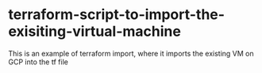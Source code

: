 # terraform-script-to-import-the-exisiting-virtual-machine

This is an example of terraform import, where it imports the existing VM on GCP into the tf file
